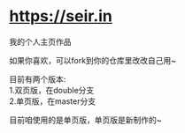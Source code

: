 # https://seir.in
我的个人主页作品

如果你喜欢，可以fork到你的仓库里改改自己用~

目前有两个版本:<br>
1.双页版，在double分支<br>
2.单页版，在master分支

目前咱使用的是单页版，单页版是新制作的~
